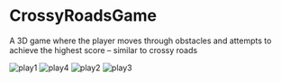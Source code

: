# CrossyRoadsGame
A 3D game where the player moves through obstacles and attempts to achieve the highest score – similar to crossy roads

![play1](https://user-images.githubusercontent.com/32990212/50667319-a6347200-0f86-11e9-946a-092b317978bf.PNG)
![play4](https://user-images.githubusercontent.com/32990212/50667349-ca904e80-0f86-11e9-8732-15b430c74d27.PNG)
![play2](https://user-images.githubusercontent.com/32990212/50667343-c82df480-0f86-11e9-924c-949ab8bfa564.PNG)
![play3](https://user-images.githubusercontent.com/32990212/50667345-c95f2180-0f86-11e9-9255-b221e8f03118.PNG)
